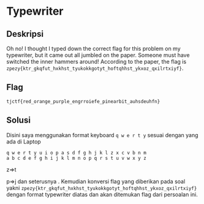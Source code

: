 # Typewriter

## Deskripsi
Oh no! I thought I typed down the correct flag for this problem on my typewriter, but it came out all jumbled on the paper. Someone must have switched the inner hammers around! According to the paper, the flag is 
`zpezy{ktr_gkqfut_hxkhst_tyukokkgotyt_hoftqhhst_ykxoz_qxilrtxiyf}`.

## Flag
```
tjctf{red_orange_purple_engrroiefe_pinearbit_auhsdeuhfn}
```

## Solusi

Disini saya menggunakan format keyboard `q w e r t y` sesuai dengan yang ada di Laptop
```
q w e r t y u i o p a s d f g h j k l z x c v b n m
a b c d e f g h i j k l m n o p q r s t u v w x y z
```
z=>t

p=>j
dan seterusnya . Kemudian konversi flag yang diberikan pada soal yakni `zpezy{ktr_gkqfut_hxkhst_tyukokkgotyt_hoftqhhst_ykxoz_qxilrtxiyf}` dengan format typewriter diatas dan akan ditemukan flag dari persoalan ini.


